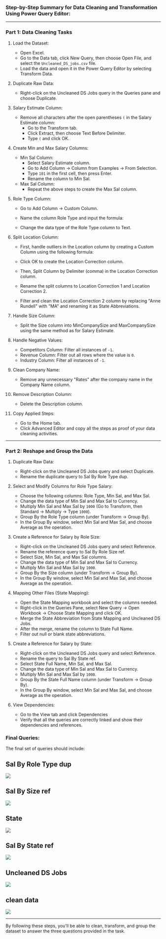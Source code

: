 ### Step-by-Step Summary for Data Cleaning and Transformation Using Power Query Editor:

---

### Part 1: Data Cleaning Tasks

1. Load the Dataset:
   - Open Excel.
   - Go to the Data tab, click New Query, then choose Open File, and select the `Uncleaned_DS_jobs.csv` file.
   - Load the data and open it in the Power Query Editor by selecting Transform Data.

2. Duplicate Raw Data:
   - Right-click on the Uncleaned DS Jobs query in the Queries pane and choose Duplicate.

3. Salary Estimate Column:
   - Remove all characters after the open parentheses `(` in the Salary Estimate column:
     - Go to the Transform tab.
     - Click Extract, then choose Text Before Delimiter.
     - Type `(` and click OK.
   
4. Create Min and Max Salary Columns:
   - Min Sal Column:
     - Select Salary Estimate column.
     - Go to Add Column → Column from Examples → From Selection.
     - Type `101` in the first cell, then press Enter.
     - Rename the column to Min Sal.
   - Max Sal Column:
     - Repeat the above steps to create the Max Sal column.

5. Role Type Column:
   - Go to Add Column → Custom Column.
   - Name the column Role Type and input the formula:

 
   - Change the data type of the Role Type column to Text.

6. Split Location Column:
   - First, handle outliers in the Location column by creating a Custom Column using the following formula:
     
   - Click OK to create the Location Correction column.
   - Then, Split Column by Delimiter (comma) in the Location Correction column.
   - Rename the split columns to Location Correction 1 and Location Correction 2.
   - Filter and clean the Location Correction 2 column by replacing "Anne Rundell" with "MA" and renaming it as State Abbreviations.

7. Handle Size Column:
   - Split the Size column into MinCompanySize and MaxCompanySize using the same method as for Salary Estimate.
   
8. Handle Negative Values:
   - Competitors Column: Filter all instances of `-1`.
   - Revenue Column: Filter out all rows where the value is `0`.
   - Industry Column: Filter all instances of `-1`.
   
9. Clean Company Name:
   - Remove any unnecessary "Rates" after the company name in the Company Name column.

10. Remove Description Column:
    - Delete the Description column.

11. Copy Applied Steps:
    - Go to the Home tab.
    - Click Advanced Editor and copy all the steps as proof of your data cleaning activities.

---

### Part 2: Reshape and Group the Data

1. Duplicate Raw Data:
   - Right-click on the Uncleaned DS Jobs query and select Duplicate.
   - Rename the duplicate query to Sal By Role Type dup.

2. Select and Modify Columns for Role Type Salary:
   - Choose the following columns: Role Type, Min Sal, and Max Sal.
   - Change the data type of Min Sal and Max Sal to Currency.
   - Multiply Min Sal and Max Sal by `1000` (Go to Transform, then Standard → Multiply → Type `1000`).
   - Group By the Role Type column (under Transform → Group By).
   - In the Group By window, select Min Sal and Max Sal, and choose Average as the operation.

3. Create a Reference for Salary by Role Size:
   - Right-click on the Uncleaned DS Jobs query and select Reference. 
   - Rename the reference query to Sal By Role Size ref.
   - Select Size, Min Sal, and Max Sal columns.
   - Change the data type of Min Sal and Max Sal to Currency.
   - Multiply Min Sal and Max Sal by `1000`.
   - Group By the Size column (under Transform → Group By).
   - In the Group By window, select Min Sal and Max Sal, and choose Average as the operation.

4. Mapping Other Files (State Mapping):
   - Open the State Mapping workbook and select the columns needed.
   - Right-click in the Queries Pane, select New Query → Open Workbook → Choose State Mapping and click OK.
   - Merge the State Abbreviation from State Mapping and Uncleaned DS Jobs.
   - After the merge, rename the column to State Full Name.
   - Filter out null or blank state abbreviations.

5. Create a Reference for Salary by State:
   - Right-click on the Uncleaned DS Jobs query and select Reference.
   - Rename the query to Sal By State ref.
   - Select State Full Name, Min Sal, and Max Sal.
   - Change the data type of Min Sal and Max Sal to Currency.
   - Multiply Min Sal and Max Sal by `1000`.
   - Group By the State Full Name column (under Transform → Group By).
   - In the Group By window, select Min Sal and Max Sal, and choose Average as the operation.

6. View Dependencies:
   - Go to the View tab and click Dependencies
   - Verify that all the queries are correctly linked and show their dependencies and references.



### Final Queries:
The final set of queries should include:
## Sal By Role Type dup
   <img src="sal_by_role_type.PNG">
   
## Sal By Size ref
 <img src="sal_by_role_size.PNG">
 
## State
   <img src="states.PNG">
   
## Sal By State ref
<img src="sal_by_state.PNG">

## Uncleaned DS Jobs
<img src="unclean.PNG">

## clean data
<img src="clean.PNG">


--- 

By following these steps, you'll be able to clean, transform, and group the dataset to answer the three questions provided in the task.
